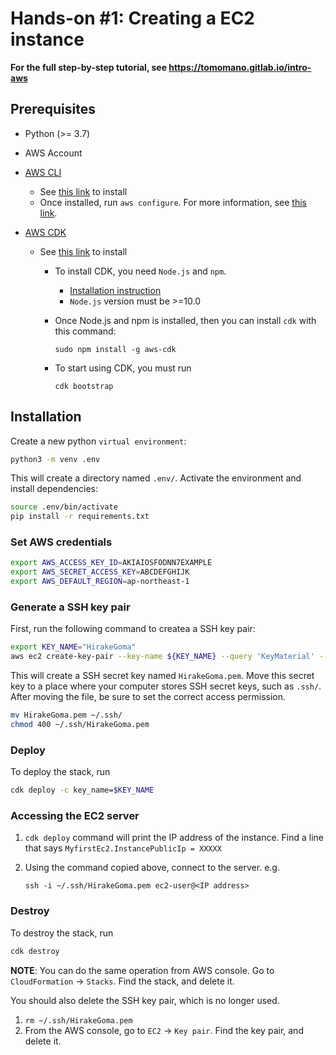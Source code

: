 # Hands-on #1: Creating a EC2 instance

**For the full step-by-step tutorial, see https://tomomano.gitlab.io/intro-aws**

## Prerequisites

- Python (>= 3.7)
- AWS Account
- [AWS CLI](https://aws.amazon.com/cli/)
  - See [this link](https://docs.aws.amazon.com/cli/latest/userguide/install-cliv2-linux.html) to install
  - Once installed, run `aws configure`. For more information, see [this link](https://docs.aws.amazon.com/cli/latest/userguide/cli-chap-configure.html).
- [AWS CDK](https://github.com/aws/aws-cdk)

  - See [this link](https://docs.aws.amazon.com/cdk/latest/guide/getting_started.html) to install

    - To install CDK, you need `Node.js` and `npm`.
      - [Installation instruction](https://github.com/nodesource/distributions/blob/master/README.md)
      - `Node.js` version must be >=10.0
    - Once Node.js and npm is installed, then you can install `cdk` with this command:

      `sudo npm install -g aws-cdk`

    - To start using CDK, you must run

      `cdk bootstrap`

## Installation

Create a new python `virtual environment`:

```bash
python3 -m venv .env
```

This will create a directory named `.env/`. Activate the environment and install dependencies:

```bash
source .env/bin/activate
pip install -r requirements.txt
```

### Set AWS credentials

```bash
export AWS_ACCESS_KEY_ID=AKIAIOSFODNN7EXAMPLE
export AWS_SECRET_ACCESS_KEY=ABCDEFGHIJK
export AWS_DEFAULT_REGION=ap-northeast-1
```

### Generate a SSH key pair

First, run the following command to createa a SSH key pair:

```bash
export KEY_NAME="HirakeGoma"
aws ec2 create-key-pair --key-name ${KEY_NAME} --query 'KeyMaterial' --output text > ${KEY_NAME}.pem
```

This will create a SSH secret key named `HirakeGoma.pem`. Move this secret key to a place where your computer stores SSH secret keys, such as `.ssh/`. After moving the file, be sure to set the correct access permission.

```bash
mv HirakeGoma.pem ~/.ssh/
chmod 400 ~/.ssh/HirakeGoma.pem
```

### Deploy

To deploy the stack, run

```bash
cdk deploy -c key_name=$KEY_NAME
```

### Accessing the EC2 server

1. `cdk deploy` command will print the IP address of the instance. Find a line that says `MyfirstEc2.InstancePublicIp = XXXXX`
1. Using the command copied above, connect to the server. e.g.

   ```
   ssh -i ~/.ssh/HirakeGoma.pem ec2-user@<IP address>
   ```

### Destroy

To destroy the stack, run

```bash
cdk destroy
```

**NOTE**: You can do the same operation from AWS console. Go to `CloudFormation` -> `Stacks`. Find the stack, and delete it.

You should also delete the SSH key pair, which is no longer used.

1. `rm ~/.ssh/HirakeGoma.pem`
2. From the AWS console, go to `EC2` -> `Key pair`. Find the key pair, and delete it.
